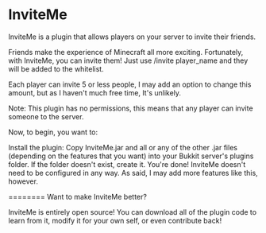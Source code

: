 InviteMe
========

InviteMe is a plugin that allows players on your server to invite their friends.


Friends make the experience of Minecraft all more exciting. Fortunately, with InviteMe, you can invite them! Just use /invite player_name and they will be added to the whitelist.

Each player can invite 5 or less people, I may add an option to change this amount, but as I haven't much free time, It's unlikely.

Note: This plugin has no permissions, this means that any player can invite someone to the server.

Now, to begin, you want to:

Install the plugin: Copy InviteMe.jar and all or any of the other .jar files (depending on the features that you want) into your Bukkit server's plugins folder. If the folder doesn't exist, create it.
You're done! InviteMe doesn't need to be configured in any way. As said, I may add more features like this, however.

========
Want to make InviteMe better?

InviteMe is entirely open source! You can download all of the plugin code to learn from it, modify it for your own self, or even contribute back!


